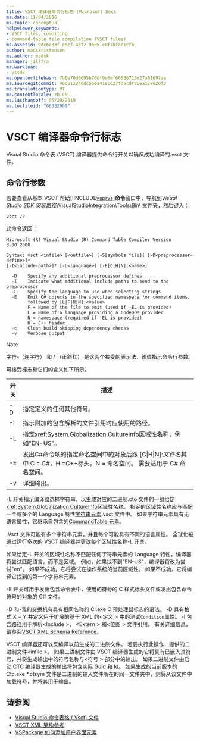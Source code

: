 ```yaml
---
title: VSCT 编译器命令行标志 |Microsoft Docs
ms.date: 11/04/2016
ms.topic: conceptual
helpviewer_keywords:
- VSCT files, compiling
- command-table file compilation (VSCT files)
ms.assetid: 9dc6c33f-e6cf-4cf2-9b05-e8f7bfac1cfb
author: madskristensen
ms.author: madsk
manager: jillfra
ms.workload:
- vssdk
ms.openlocfilehash: 7b0e70d6695b76df9a6ef66586713e27a61697ae
ms.sourcegitcommit: 40d612240dc5bea418cd27fdacdf85ea177e2df3
ms.translationtype: MT
ms.contentlocale: zh-CN
ms.lasthandoff: 05/29/2019
ms.locfileid: "66332909"
---
```

# <a name="vsct-compiler-command-line-flags"></a>VSCT 编译器命令行标志
Visual Studio 命令表 (VSCT) 编译器提供命令行开关以确保成功编译的.vsct 文件。

## <a name="command-line-parameters"></a>命令行参数
 若要查看从基本 VSCT 帮助[!INCLUDE[vsprvs](../../code-quality/includes/vsprvs_md.md)]**命令**窗口中，导航到*Visual Studio SDK 安装路径*\VisualStudioIntegration\Tools\Bin\ 文件夹，然后键入：

```
vsct /?
```

 此命令返回：

```
Microsoft (R) Visual Studio (R) Command Table Compiler Version 3.00.2000

Syntax: vsct <infile> [<outfile>] [-S[symbols file]] [-D<preprocessor-define>]*
[-I<include-path>]* [-L<language>] [-E[C|H|N]:<name>]

  -D    Specify any additional preprocessor defines
  -I    Indicate what additional include paths to send to the preprocessor
  -L    Specify the language to use when selecting strings
  -E    Emit C# objects in the specified namespace for command items,
        followed by [L|F|H|N]:<value>
        F = Name of the file to emit (used if -EL is provided)
        L = Name of a language providing a CodeDOM provider
        N = namespace (required if -EL is provided)
        H = C++ header
  -c    Clean build skipping dependency checks
  -v    Verbose output
```

> [!NOTE]
> 字符-（连字符） 和 / （正斜杠） 是这两个接受的表示法，该值指示命令行参数。

 可接受标志和它们的含义如下所示。

|开关|描述|
|------------|-----------------|
|-D|指定定义的任何其他符号。|
|-I|指示附加的包含解析的文件引用时应使用的路径。|
|-L|指定<xref:System.Globalization.CultureInfo>区域性名称，例如"EN-US"。|
|-E|发出C#命令项的指定命名空间中的对象后跟 [C&#124;H&#124;N]:*文件名*其中 C = C#，H =C++标头，N = 命名空间。 需要适用于 C# 命名空间。|
|-v|详细输出。|

 -L 开关指示编译器选择字符串，以生成对应的二进制.cto 文件的一组给定<xref:System.Globalization.CultureInfo>区域性名称。 指定的区域性名称应与匹配一个或多个的 Language 特性[字符串元素](../../extensibility/strings-element.md).vsct 文件中。 如果字符串元素具有无语言属性，它继承自包含的[CommandTable 元素](../../extensibility/commandtable-element.md)。

 .Vsct 文件可能有多个字符串元素，并且每个可能具有不同的语言属性。 全球化被通过运行多次的 VSCT 编译器并更改每个区域性名称-L 开关。

 如果给定-L 开关的区域性名称不匹配任何字符串元素的 Language 特性，编译器将尝试匹配语言，而不是区域。 例如，如果找不到"EN-US"，编译器将改为尝试"en"。 如果不成功，它将尝试在操作系统的当前区域性。 如果不成功，它将编译它找到的第一个字符串元素。

 -E 开关可用于发出包含命令表中，使用的符号的 C 样式标头文件或发出包含命令符号的对象的 C# 文件。

 -D 和-我的交换机有具有相同名称的 Cl.exe C 预处理器标志的语法。 -D 具有格式 X = Y 并定义用于扩展的基于 XML 的\<定义 > 中的测试`Condition`属性。 -I 包含路径用于解析\<Include >， \<Extern > 和\<位图 > 文件引用。 有关详细信息，请参阅[VSCT XML Schema Reference](../../extensibility/vsct-xml-schema-reference.md)。

 VSCT 编译器还可以反编译以前生成的二进制文件。 若要执行此操作，提供的二进制文件\<infile >。   如果二进制文件由 VSCT 编译器生成的它将具有已嵌入其符号，并将生成输出中的符号名称与\<符号 > 部分中的输出。 如果二进制文件由启动 CTC 编译器生成的输出将包含实际 Guid 和 Id。 如果生成的当前版本的 Ctc.exe *.ctsym 文件是二进制的输入文件所在的同一文件夹中，则将从该文件中加载符号，并将其用于输出。

## <a name="see-also"></a>请参阅
- [Visual Studio 命令表格 (.Vsct) 文件](../../extensibility/internals/visual-studio-command-table-dot-vsct-files.md)
- [VSCT XML 架构参考](../../extensibility/vsct-xml-schema-reference.md)
- [VSPackage 如何添加用户界面元素](../../extensibility/internals/how-vspackages-add-user-interface-elements.md)